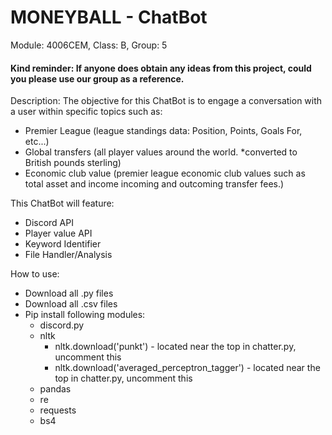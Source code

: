 # MONEYBALL - ChatBot

Module: 4006CEM,
Class: B,
Group: 5

#### Kind reminder: If anyone does obtain any ideas from this project, could you please use our group as a reference.

Description: The objective for this ChatBot is to engage a conversation with a user within specific topics such as: 
* Premier League (league standings data: Position, Points, Goals For, etc...) 
* Global transfers (all player values around the world. *converted to British pounds sterling)
* Economic club value (premier league economic club values such as total asset and income incoming and outcoming transfer fees.)

This ChatBot will feature:
* Discord API
* Player value API
* Keyword Identifier
* File Handler/Analysis

How to use:
* Download all .py files
* Download all .csv files
* Pip install following modules:
  * discord.py
  * nltk
    * nltk.download('punkt') - located near the top in chatter.py, uncomment this
    * nltk.download('averaged_perceptron_tagger') - located near the top in chatter.py, uncomment this
  * pandas
  * re
  * requests
  * bs4
